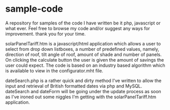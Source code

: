 sample-code
===========

A repository for samples of the code I have written be it php, javascript or what ever.
Feel free to browse my code and/or suggest any ways for improvement. thank you for your time.

solarPanelTariff.htm is a javascript/html application which allows a user to select from
drop down listboxes, a number of predefined values, namely, direction of roof, tilt angle
of roof, amount of shade and number of panels. On clicking the calculate button the user is
given the amount of savings the user could expect. The code is based on an industry based
algorithm which is available to view in the configurator.mht file.

dateSearch.php is a rather quick and dirty method I've written to allow the input and retrieval
of British formatted dates via php and MySQL. dateSearch and dateForm will be going under the update
process as soon as I've ironed out some  niggles I'm getting with the solarPanelTariff.htm application.
